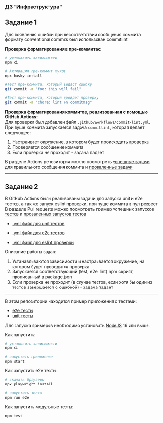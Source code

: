 ### ДЗ "Инфраструктура"

## Задание 1
Для появления ошибки при несоответствии сообщения коммита формату conventional commits был использован commitlint<br/>

**Проверка форматирования в пре-коммитах:**
```sh
# установить зависимости
npm ci

# Активация пре-коммит хуков
npx husky install

#Тест пре-коммита, который выдаст ошибку
git commit -m "foo: this will fail"

#Тест пре-коммита, который пройдет проверку
git commit -m "chore: lint on commitmsg"
```

**Проверка форматирования коммитов, реализованная с помощью GitHub Actions:**<br/>
Для проверки был добавлен файл `.github/workflows/commit-lint.yml`. При пуше коммита запускается задача `commitlint`, которая делает следующее:
1. Настраивает окружение, в котором будет происходить проверка
2. Проверяется сообщение коммита
3. Если проверка не проходит - задача падает

В разделе Actions репозитория можно посмотреть [успешные задачи](https://github.com/VictoriaSko/unit-demo-cra/actions/runs/5524885565) для правильного сообщения коммита и [проваленные задачи](https://github.com/VictoriaSko/unit-demo-cra/actions/runs/5524885969)

-------------

## Задание 2

В GitHub Actions были реализованы задачи для запуска unit и e2e тестов, а так же запуск eslint проверки, при пуше коммита в пул реквест
В разделе Pull requests можно посмотреть пример [успешных запусков тестов](https://github.com/VictoriaSko/unit-demo-cra/pull/5) и [проваленных запусков тестов](https://github.com/VictoriaSko/unit-demo-cra/pull/6)

- [.yml файл для unit тестов](https://github.com/VictoriaSko/unit-demo-cra/blob/master/.github/workflows/unit-test.yml)

- [.yml файл для e2e тестов](https://github.com/VictoriaSko/unit-demo-cra/blob/master/.github/workflows/test.yml)

- [.yml файл для eslint проверки](https://github.com/VictoriaSko/unit-demo-cra/blob/master/.github/workflows/lint.yml)

Описание работы задач:
1. Устанавливаются зависимости и настраивается окружение, на котором будет проводится проверка
2. Запускается соответствующий (test, e2e, lint) npm скрипт, прописанный в package.json
3. Если проверка не проходит (в случае тестов, если хотя бы один из тестов завершается с ошибкой) - задача падает

-------------

В этом репозитории находится пример приложения с тестами:

- [e2e тесты](e2e/example.spec.ts)
- [unit тесты](src/example.test.tsx)

Для запуска примеров необходимо установить [NodeJS](https://nodejs.org/en/download/) 16 или выше.

Как запустить:

```sh
# установить зависимости
npm ci

# запустить приложение
npm start
```

Как запустить e2e тесты:

```sh
# скачать браузеры
npx playwright install

# запустить тесты
npm run e2e
```

Как запустить модульные тесты:

```sh
npm test
```
